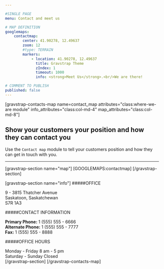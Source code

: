 ```yaml
---

#SINGLE PAGE
menu: Contact and meet us

# MAP DEFINITION
googlemaps:
    contactmap:
        center: 41.90278, 12.49637
        zoom: 12
        #type: TERRAIN
        markers:
            - location: 41.90278, 12.49637
              title: Gravstrap Theme
              zIndex: 1
              timeout: 1000
              info: <strong>Meet Us</strong>.<br/>We are there!

# COMMENT TO PUBLISH
published: false
---
```


[gravstrap-contacts-map name=contact_map attributes="class:where-we-are module" info_attributes="class:col-md-4" map_attributes="class:col-md-8"]

## Show your customers your position and how they can contact you
Use the `Contact map` module to tell your customers position and how they can get in touch with you.

___

[gravstrap-section name="map"]
[GOOGLEMAPS:contactmap]
[/gravstrap-section]

[gravstrap-section name="info"]
#####OFFICE

9 - 3815 Thatcher Avenue  
Saskatoon, Saskatchewan  
S7R 1A3

#####CONTACT INFORMATION

**Primary Phone:** 1 (555) 555 - 6666  
**Alternate Phone:** 1 (555) 555 - 7777  
**Fax:** 1 (555) 555 - 8888


#####OFFICE HOURS

Monday - Friday 8 am - 5 pm  
Saturday - Sunday Closed  
[/gravstrap-section]
[/gravstrap-contacts-map]